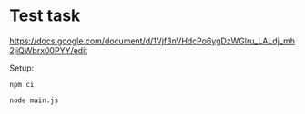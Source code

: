 # Test task
https://docs.google.com/document/d/1Vjf3nVHdcPo6ygDzWGlru_LALdj_mh2jiQWbrx00PYY/edit

Setup:

```
npm ci
```

```
node main.js
```
